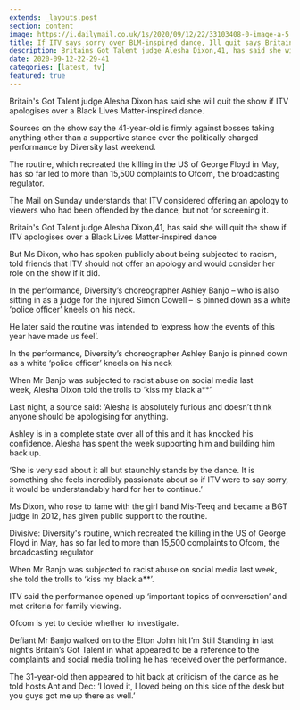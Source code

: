 ```yaml
---
extends: _layouts.post
section: content
image: https://i.dailymail.co.uk/1s/2020/09/12/22/33103408-0-image-a-5_1599945552099.jpg 
title: If ITV says sorry over BLM-inspired dance, Ill quit says Britains Got Talent judge Alesha Dixon 
description: Britains Got Talent judge Alesha Dixon,41, has said she will quit the show if ITV apologises over a Black Lives Matter-inspired dance. The routine has so far led to more than 15,500 complaints to Ofcom. 
date: 2020-09-12-22-29-41 
categories: [latest, tv] 
featured: true 
--- 
```

Britain's Got Talent judge Alesha Dixon has said she will quit the show if ITV apologises over a Black Lives Matter-inspired dance.

Sources on the show say the 41-year-old is firmly against bosses taking anything other than a supportive stance over the politically charged performance by Diversity last weekend.

The routine, which recreated the killing in the US of George Floyd in May, has so far led to more than 15,500 complaints to Ofcom, the broadcasting regulator.

The Mail on Sunday understands that ITV considered offering an apology to viewers who had been offended by the dance, but not for screening it.

Britain's Got Talent judge Alesha Dixon,41, has said she will quit the show if ITV apologises over a Black Lives Matter-inspired dance

But Ms Dixon, who has spoken publicly about being subjected to racism, told friends that ITV should not offer an apology and would consider her role on the show if it did.

In the performance, Diversity’s choreographer Ashley Banjo – who is also sitting in as a judge for the injured Simon Cowell – is pinned down as a white ‘police officer’ kneels on his neck.

He later said the routine was intended to ‘express how the events of this year have made us feel’.

In the performance, Diversity’s choreographer Ashley Banjo is pinned down as a white ‘police officer’ kneels on his neck

When Mr Banjo was subjected to racist abuse on social media last week, Alesha Dixon told the trolls to ‘kiss my black a**’ 

Last night, a source said: ‘Alesha is absolutely furious and doesn’t think anyone should be apologising for anything. 

Ashley is in a complete state over all of this and it has knocked his confidence. Alesha has spent the week supporting him and building him back up.

‘She is very sad about it all but staunchly stands by the dance. It is something she feels incredibly passionate about so if ITV were to say sorry, it would be understandably hard for her to continue.’

Ms Dixon, who rose to fame with the girl band Mis-Teeq and became a BGT judge in 2012, has given public support to the routine. 

Divisive: Diversity's routine, which recreated the killing in the US of George Floyd in May, has so far led to more than 15,500 complaints to Ofcom, the broadcasting regulator

When Mr Banjo was subjected to racist abuse on social media last week, she told the trolls to ‘kiss my black a**’.

ITV said the performance opened up ‘important topics of conversation’ and met criteria for family viewing.

Ofcom is yet to decide whether to investigate.

Defiant Mr Banjo walked on to the Elton John hit I’m Still Standing in last night’s Britain’s Got Talent in what appeared to be a reference to the complaints and social media trolling he has received over the performance.

The 31-year-old then appeared to hit back at criticism of the dance as he told hosts Ant and Dec: ‘I loved it, I loved being on this side of the desk but you guys got me up there as well.’

